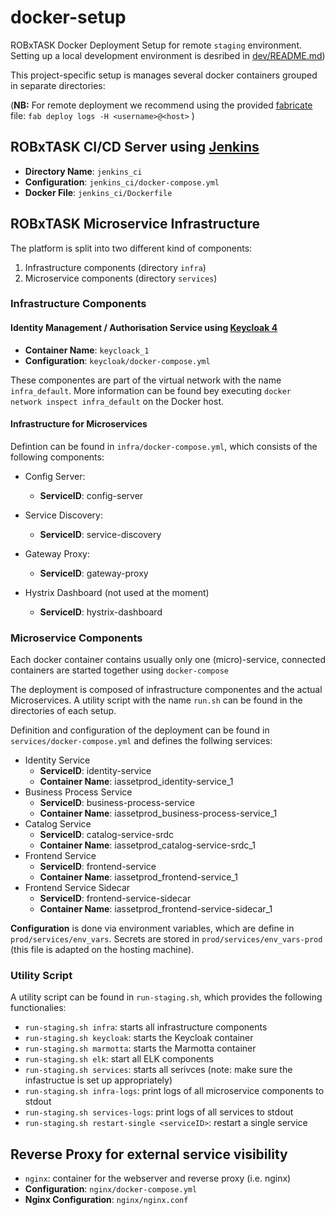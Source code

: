 # docker-setup

ROBxTASK Docker Deployment Setup for remote `staging` environment. Setting up a local development environment is desribed in [dev/README.md](`dev/README.md`))

This project-specific setup is manages several docker containers grouped in separate directories:

(**NB:** For remote deployment we recommend using the provided [fabricate](https://www.fabfile.org/) file: `fab deploy logs -H <username>@<host>`
)

## ROBxTASK CI/CD Server using [Jenkins](https://www.jenkins.io/)

- **Directory Name**: `jenkins_ci`
- **Configuration**: `jenkins_ci/docker-compose.yml`
- **Docker File**: `jenkins_ci/Dockerfile`

## ROBxTASK Microservice Infrastructure

The platform is split into two different kind of components:

1. Infrastructure components (directory `infra`)
2. Microservice components (directory `services`)

### Infrastructure Components

#### Identity Management / Authorisation Service using [Keycloak 4](https://www.keycloak.org/)

- **Container Name**: `keycloack_1`
- **Configuration**: `keycloak/docker-compose.yml`

These componentes are part of the virtual network with the name `infra_default`.
More information can be found bey executing `docker network inspect infra_default`
on the Docker host.

#### Infrastructure for Microservices

Defintion can be found in `infra/docker-compose.yml`, which consists of the following components:

- Config Server:

  - **ServiceID**: config-server

- Service Discovery:
  - **ServiceID**: service-discovery

- Gateway Proxy:
  - **ServiceID**: gateway-proxy

- Hystrix Dashboard (not used at the moment)
  - **ServiceID**: hystrix-dashboard

### Microservice Components

Each docker container contains usually only one (micro)-service, connected
containers are started together using `docker-compose`

The deployment is composed of infrastructure componentes and the actual
Microservices. A utility script with the name `run.sh` can
be found in the directories of each setup.


Definition and configuration of the deployment can be found in
`services/docker-compose.yml` and defines the follwing services:

- Identity Service
  - **ServiceID**: identity-service
  - **Container Name**: iassetprod_identity-service_1
- Business Process Service
  - **ServiceID**: business-process-service
  - **Container Name**: iassetprod_business-process-service_1
- Catalog Service
  - **ServiceID**: catalog-service-srdc
  - **Container Name**: iassetprod_catalog-service-srdc_1
- Frontend Service
  - **ServiceID**: frontend-service
  - **Container Name**: iassetprod_frontend-service_1
- Frontend Service Sidecar
  - **ServiceID**: frontend-service-sidecar
  - **Container Name**: iassetprod_frontend-service-sidecar_1

**Configuration** is done via environment variables, which are define in `prod/services/env_vars`. Secrets are stored in `prod/services/env_vars-prod` (this file is adapted on the hosting machine).

### Utility Script

A utility script can be found in `run-staging.sh`, which provides the following functionalies:

- `run-staging.sh infra`: starts all infrastructure components
- `run-staging.sh keycloak`: starts the Keycloak container
- `run-staging.sh marmotta`: starts the Marmotta container
- `run-staging.sh elk`: start all ELK components
- `run-staging.sh services`: starts all serivces (note: make sure the infastructue is set up appropriately)
- `run-staging.sh infra-logs`: print logs of all microservice components to stdout
- `run-staging.sh services-logs`: print logs of all services to stdout
- `run-staging.sh restart-single <serviceID>`: restart a single service


## Reverse Proxy for external service visibility

- `nginx`: container for the webserver and reverse proxy (i.e. nginx)
- **Configuration**: `nginx/docker-compose.yml`
- **Nginx Configuration**: `nginx/nginx.conf`
